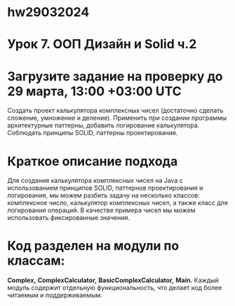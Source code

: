 # hw29032024
# Урок 7. ООП Дизайн и Solid ч.2
# Загрузите задание на проверку до 29 марта, 13:00 +03:00 UTC
Создать проект калькулятора комплексных чисел (достаточно сделать сложение, умножение и деление).
Применить при создании программы архитектурные паттерны, добавить логирование калькулятора.
Соблюдать принципы SOLID, паттерны проектирования.

# Краткое описание подхода
Для создания калькулятора комплексных чисел на Java с использованием принципов SOLID, паттернов
проектирования и логирования, мы можем разбить задачу на несколько классов: комплексное число,
калькулятор комплексных чисел, а также класс для логирования операций.
В качестве примера чисел мы можем использовать фиксированные значения.

# Код разделен на модули по классам:
**Complex,**
**ComplexCalculator,**
**BasicComplexCalculator,**
**Main.**
Каждый модуль содержит отдельную функциональность, что делает код более читаемым и поддерживаемым.
